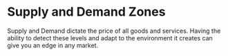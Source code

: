 # Supply and Demand Zones
Supply and Demand dictate the price of all goods and services. Having the ability to detect these levels and adapt to the environment it creates can give you an edge in any market. 

